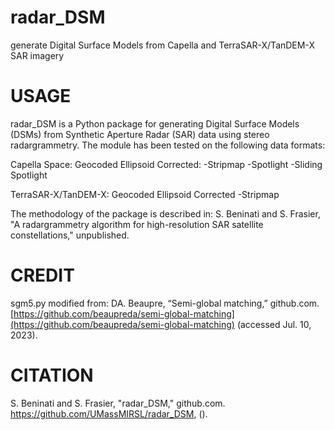 # radar_DSM
generate Digital Surface Models from Capella and TerraSAR-X/TanDEM-X SAR imagery

# USAGE
radar_DSM is a Python package for generating Digital Surface Models (DSMs) from Synthetic Aperture Radar (SAR) data using stereo radargrammetry. The module has been tested on the following data formats:

Capella Space:
        Geocoded Ellipsoid Corrected:
                -Stripmap
                -Spotlight
                -Sliding Spotlight

TerraSAR-X/TanDEM-X:
        Geocoded Ellipsoid Corrected
                -Stripmap

The methodology of the package is described in: S. Beninati and S. Frasier, "A radargrammetry algorithm for high-resolution SAR satellite constellations," unpublished.

# CREDIT
sgm5.py modified from:
DA. Beaupre, “Semi-global matching,” github.com. [https://github.com/beaupreda/semi-global-matching](https://github.com/beaupreda/semi-global-matching) (accessed Jul. 10, 2023).

# CITATION
S. Beninati and S. Frasier, "radar_DSM," github.com. https://github.com/UMassMIRSL/radar_DSM, (<date accessed>).
